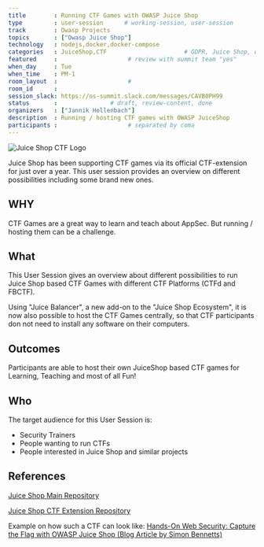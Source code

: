 ```yaml
---
title        : Running CTF Games with OWASP Juice Shop
type         : user-session      # working-session, user-session
track        : Owasp Projects
topics       : ["Owasp Juice Shop"]
technology   : nodejs,docker,docker-compose
categories   : JuiceShop,CTF                      # GDPR, Juice Shop, etc.
featured     :                    # review with summit team "yes"
when_day     : Tue
when_time    : PM-1
room_layout  :                    #
room_id      :
session_slack: https://os-summit.slack.com/messages/CAVB0PH99
status       :               # draft, review-content, done
organizers   : ["Jannik Hollenbach"]
description  : Running / hosting CTF games with OWASP JuiceShop
participants :                    # separated by coma
---
```


![Juice Shop CTF Logo](https://raw.githubusercontent.com/bkimminich/juice-shop-ctf/master/images/JuiceShopCTF_Logo_100px.png)

Juice Shop has been supporting CTF games via its official CTF-extension for just over a year.
This user session provides an overview on different possibilities including some brand new ones.

## WHY

CTF Games are a great way to learn and teach about AppSec.
But running / hosting them can be a challenge.

## What

This User Session gives an overview about different possibilities to run Juice Shop based CTF Games with different CTF Platforms (CTFd and FBCTF).

Using "Juice Balancer", a new add-on to the "Juice Shop Ecosystem", it is now also possible to host the CTF Games centrally, so that CTF participants don not need to install any software on their computers.

## Outcomes

Participants are able to host their own JuiceShop based CTF games for Learning, Teaching and most of all Fun!

## Who

The target audience for this User Session is:

 - Security Trainers
 - People wanting to run CTFs
 - People interested in Juice Shop and similar projects

## References

[Juice Shop Main Repository](https://github.com/bkimminich/juice-shop)

[Juice Shop CTF Extension Repository](https://github.com/bkimminich/juice-shop-ctf)

Example on how such a CTF can look like:
[Hands-On Web Security: Capture the Flag with OWASP Juice Shop (Blog Article by Simon Bennetts)](https://hacks.mozilla.org/2018/03/hands-on-web-security-capture-the-flag-with-owasp-juice-shop/)
